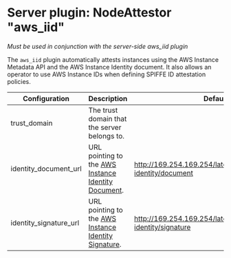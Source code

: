 # Server plugin: NodeAttestor "aws_iid"

*Must be used in conjunction with the server-side aws_iid plugin*

The `aws_iid` plugin automatically attests instances using the AWS Instance Metadata API and the AWS Instance Identity document. It also allows an operator to use AWS Instance IDs when defining SPIFFE ID attestation policies. 

| Configuration | Description | Default                 |
| ------------- | ----------- | ----------------------- |
| trust_domain  |  The trust domain that the server belongs to. |  |
| identity_document_url  |  URL pointing to the [AWS Instance Identity Document](https://docs.aws.amazon.com/AWSEC2/latest/UserGuide/instance-identity-documents.html). | http://169.254.169.254/latest/dynamic/instance-identity/document |
| identity_signature_url | URL pointing to the [AWS Instance Identity Signature](https://docs.aws.amazon.com/AWSEC2/latest/UserGuide/instance-identity-documents.html). | http://169.254.169.254/latest/dynamic/instance-identity/signature |
